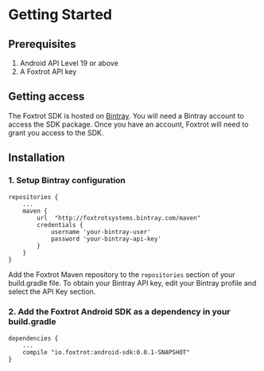 # Getting Started

## Prerequisites
1. Android API Level 19 or above
2. A Foxtrot API key

## Getting access

The Foxtrot SDK is hosted on [Bintray](https://bintray.com). You will need a Bintray account to access the SDK package. Once you have an account, Foxtrot will need to grant you access to the SDK.

## Installation
### 1. Setup Bintray configuration
```
repositories {
	...
    maven {
        url  "http://foxtrotsystems.bintray.com/maven"
        credentials {
            username 'your-bintray-user'
            password 'your-bintray-api-key'
        }
    }
}
```
Add the Foxtrot Maven repository to the `repositories` section of your build.gradle file. To obtain your Bintray API key, edit your Bintray profile and select the API Key section.



### 2. Add the Foxtrot Android SDK as a dependency in your build.gradle

```
dependencies {
    ...
    compile "io.foxtrot:android-sdk:0.0.1-SNAPSHOT"
}
```
